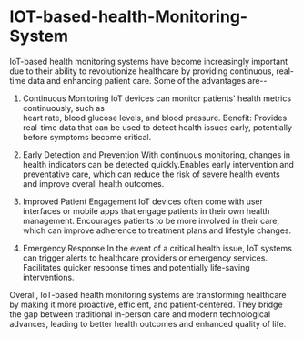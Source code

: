 # IOT-based-health-Monitoring-System

IoT-based health monitoring systems have become increasingly important due to their ability to revolutionize healthcare by providing continuous, real-time data and enhancing patient care.
Some of the advantages are--
1) Continuous Monitoring
   IoT devices can monitor patients' health metrics continuously, such as    
   heart rate, blood glucose levels, and blood pressure.
   Benefit: Provides real-time data that can be used to detect health issues 
   early, potentially before symptoms become critical.

2) Early Detection and Prevention
   With continuous monitoring, changes in health indicators can be detected 
   quickly.Enables early intervention and preventative care, which can 
   reduce the risk of severe health events and improve overall health 
   outcomes.
   
3) Improved Patient Engagement
   IoT devices often come with user interfaces or mobile apps that engage 
   patients in their own health management. Encourages patients to be more 
   involved in their care, which can improve adherence to treatment plans 
   and lifestyle changes.

4) Emergency Response
   In the event of a critical health issue, IoT systems can trigger alerts 
   to healthcare providers or emergency services. Facilitates quicker 
   response times and potentially life-saving interventions.

Overall, IoT-based health monitoring systems are transforming healthcare by making it more proactive, efficient, and patient-centered. They bridge the gap between traditional in-person care and modern technological advances, leading to better health outcomes and enhanced quality of life.
   



